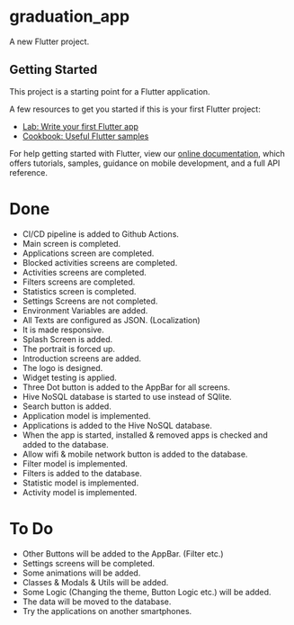 # graduation_app

A new Flutter project.

## Getting Started

This project is a starting point for a Flutter application.

A few resources to get you started if this is your first Flutter project:

- [Lab: Write your first Flutter app](https://flutter.dev/docs/get-started/codelab)
- [Cookbook: Useful Flutter samples](https://flutter.dev/docs/cookbook)

For help getting started with Flutter, view our
[online documentation](https://flutter.dev/docs), which offers tutorials,
samples, guidance on mobile development, and a full API reference.

# Done​
- CI/CD pipeline is added to Github Actions.​
- Main screen is completed.
- Applications screen are completed.​
- Blocked activities screens are completed.​
- Activities screens are completed.​
- Filters screens are completed.​
- Statistics screen is completed.​
- Settings Screens are not completed.​
- Environment Variables are added.​
- All Texts are configured as JSON. (Localization)​
- It is made responsive.​
- Splash Screen is added.​
- The portrait is forced up.​
- Introduction screens are added.​
- The logo is designed.​
- Widget testing is applied.
- Three Dot button is added to the AppBar for all screens.  
- Hive NoSQL database is started to use instead of SQlite.
- Search button is added.
- Application model is implemented.
- Applications is added to the Hive NoSQL database.
- When the app is started, installed & removed apps is checked and added to the database.
- Allow wifi & mobile network button is added to the database. 
- Filter model is implemented.
- Filters is added to the database.
- Statistic model is implemented.
- Activity model is implemented.

# To Do​
- Other Buttons will be added to the AppBar. (Filter etc.)​
- Settings screens will be completed.​
- Some animations will be added. ​
- Classes & Modals & Utils will be added.​
- Some Logic (Changing the theme, Button Logic etc.) will be added.​
- The data will be moved to the database.
- Try the applications on another smartphones.​